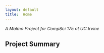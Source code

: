 ```yaml
---
layout: default
title:  Home
---
```


_A Malmo Project for CompSci 175 at UC Irvine_

## Project Summary

#### 

## 
